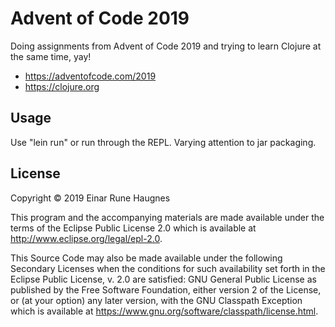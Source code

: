# Advent of Code 2019

Doing assignments from Advent of Code 2019 and trying to learn Clojure at the same time, yay!
* https://adventofcode.com/2019
* https://clojure.org

## Usage

Use "lein run" or run through the REPL. Varying attention to jar packaging.

## License

Copyright © 2019 Einar Rune Haugnes

This program and the accompanying materials are made available under the
terms of the Eclipse Public License 2.0 which is available at
http://www.eclipse.org/legal/epl-2.0.

This Source Code may also be made available under the following Secondary
Licenses when the conditions for such availability set forth in the Eclipse
Public License, v. 2.0 are satisfied: GNU General Public License as published by
the Free Software Foundation, either version 2 of the License, or (at your
option) any later version, with the GNU Classpath Exception which is available
at https://www.gnu.org/software/classpath/license.html.
